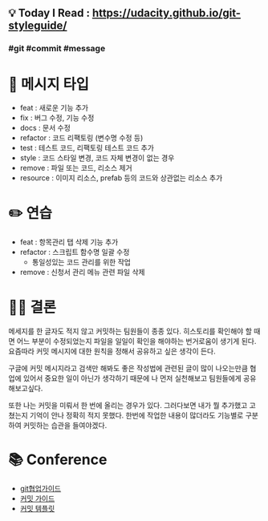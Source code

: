 ## 💡 Today I Read : https://udacity.github.io/git-styleguide/

### #git #commit #message

#  📝 메시지 타입
- feat : 새로운 기능 추가
- fix : 버그 수정, 기능 수정
- docs : 문서 수정
- refactor : 코드 리팩토링 (변수명 수정 등)
- test : 테스트 코드, 리팩토링 테스트 코드 추가
- style : 코드 스타일 변경, 코드 자체 변경이 없는 경우
- remove : 파일 또는 코드, 리소스 제거
- resource : 이미지 리소스, prefab 등의 코드와 상관없는 리소스 추가

# ✏️ 연습
- feat : 항목관리 탭 삭제 기능 추가
- refactor : 스크립트 함수명 일괄 수정
    - 통일성있는 코드 관리를 위한 작업
- remove : 신청서 관리 메뉴 관련 파일 삭제

# 👩‍⚖️ 결론
메세지를 한 글자도 적지 않고 커밋하는 팀원들이 종종 있다. 히스토리를 확인해야 할 때면 어느 부분이 수정되었는지 파일을 일일이 확인을 해야하는 번거로움이 생기게 된다. 요즘따라 커밋 메시지에 대한 원칙을 정해서 공유하고 싶은 생각이 든다. 

구글에 커밋 메시지라고 검색만 해봐도 좋은 작성법에 관련된 글이 많이 나오는만큼 협업에 있어서 중요한 일이 아닌가 생각하기 때문에 나 먼저 실천해보고 팀원들에게 공유해보고싶다.

또한 나는 커밋을 미뤄서 한 번에 올리는 경우가 있다. 그러다보면 내가 뭘 추가했고 고쳤는지 기억이 안나 정확히 적지 못했다. 한번에 작업한 내용이 많더라도 기능별로 구분하여 커밋하는 습관을 들여야겠다.

# 📚 Conference
- [git협업가이드](https://velog.io/@jinuku/Git-%ED%98%91%EC%97%85-%EA%B0%80%EC%9D%B4%EB%93%9C)
- [커밋 가이드](https://meetup.toast.com/posts/106)
- [커밋 템플릿](https://junwoo45.github.io/2020-02-06-commit_template/)